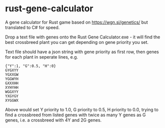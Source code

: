 # rust-gene-calculator
A gene calculator for Rust game based on https://wgn.si/genetics/ but translated to C# for speed.

Drop a text file with genes onto the Rust Gene Calculator.exe - it will find the best crossbreed plant you can get depending on gene priority you set.

Text file should have a json string with gene priority as first row, then genes for each plant in seperate lines, e.g.
```
{"Y":1, "G":0.5, "H":0}
GYGXYY
YGXXGW
YGGWYH
GXXXHH
XYHYHH
WGGXYY
YXGYGY
XYGGWX
```
Above would set Y priority to 1.0, G priority to 0.5, H priority to 0.0, trying to find a crossbreed from listed genes with twice as many Y genes as G genes, i.e. a crossbreed with 4Y and 2G genes.
